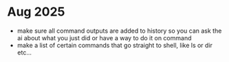 # Aug 2025

- make sure all command outputs are added to history so you can ask the ai about what you just did
or have a way to do it on command
- make a list of certain commands that go straight to shell, like ls or dir etc...
